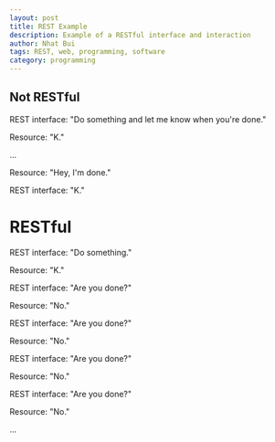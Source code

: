 ```yaml
---
layout: post
title: REST Example
description: Example of a RESTful interface and interaction
author: Nhat Bui
tags: REST, web, programming, software 
category: programming
---
```


## Not RESTful

REST interface: "Do something and let me know when you're done."

Resource: "K."

...

Resource: "Hey, I'm done."

REST interface: "K."

# RESTful

REST interface: "Do something."

Resource: "K."

REST interface: "Are you done?"

Resource: "No."

REST interface: "Are you done?"

Resource: "No."

REST interface: "Are you done?"

Resource: "No."

REST interface: "Are you done?"

Resource: "No."

...
